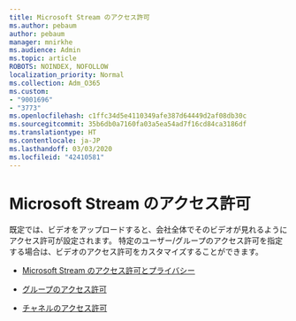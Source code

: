 ```yaml
---
title: Microsoft Stream のアクセス許可
ms.author: pebaum
author: pebaum
manager: mnirkhe
ms.audience: Admin
ms.topic: article
ROBOTS: NOINDEX, NOFOLLOW
localization_priority: Normal
ms.collection: Adm_O365
ms.custom:
- "9001696"
- "3773"
ms.openlocfilehash: c1ffc34d5e4110349afe387d64449d2af08db30c
ms.sourcegitcommit: 35b6db0a7160fa03a5ea54ad7f16cd84ca3186df
ms.translationtype: HT
ms.contentlocale: ja-JP
ms.lasthandoff: 03/03/2020
ms.locfileid: "42410581"
---
```

# <a name="permissions-in-microsoft-stream"></a>Microsoft Stream のアクセス許可

既定では、ビデオをアップロードすると、会社全体でそのビデオが見れるようにアクセス許可が設定されます。 特定のユーザー/グループのアクセス許可を指定する場合は、ビデオのアクセス許可をカスタマイズすることができます。

- [Microsoft Stream のアクセス許可とプライバシー](https://docs.microsoft.com/stream/portal-permissions)

- [グループのアクセス許可](https://docs.microsoft.com/stream/portal-permissions#group-permissions)

- [チャネルのアクセス許可](https://docs.microsoft.com/stream/portal-permissions#channel-permissions)